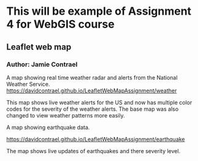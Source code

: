 # This will be example of Assignment 4 for WebGIS course
## Leaflet web map
### Author: Jamie Contrael

A map showing real time weather radar and alerts from the National Weather Service.
<https://davidcontrael.github.io/LeafletWebMapAssignment/weather>

This map shows live weather alerts for the US and now has multiple color codes for the severity of the weather alerts. The base map was also changed to view weather patterns more easily.

A map showing earthquake data.

<https://davidcontrael.github.io/LeafletWebMapAssignment/earthquake>

The map shows live updates of earthquakes and there severity level. 